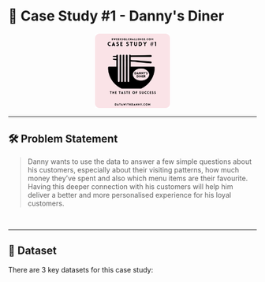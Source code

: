 

# 🍜 Case Study #1 - Danny's Diner
<p align="center">
<img src="/IMG/org-1.png" width=30% height=30%>
  
---

## 🛠️ Problem Statement

> Danny wants to use the data to answer a few simple questions about his customers, especially about their visiting patterns, how much money they’ve spent and also which menu items are their favourite. Having this deeper connection with his customers will help him deliver a better and more personalised experience for his loyal customers.
 <br /> 

---

## 📂 Dataset
There are 3 key datasets for this case study:
